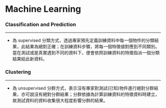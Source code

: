 # Machine Learning

<script type="text/javascript" src="../js/general.js"></script>

### Classification and Prediction
---

* 為 supervised 分類方式，透過專家預先定義訓練資料中每一個物件的分類結果，此結果為絕對正確；在訓練資料步驟，將每一個特徵値對應到不同類別。當在測試或是真實遇到不同的資料下，便會依照訓練資料的特徵指派一個分類結果給此新資料。

### Clustering
---

* 為 unsupervised 分群方式，表示沒有專家對測試(已知)物件進行絕對分群結果，亦可說沒有絕對分群結果；分群依據為計算訓練資料的特徵資料時建立，故測試資料的資料收集很大程度影響分群的結果。